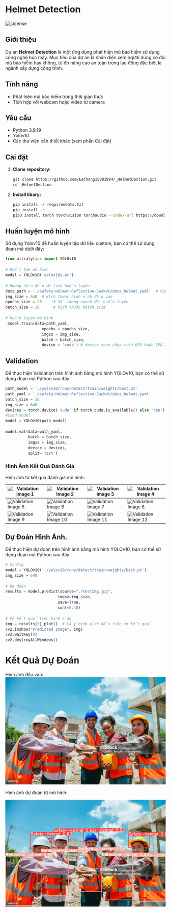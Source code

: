 # Helmet Detection

![License](https://img.shields.io/badge/license-MIT-blue.svg)

## Giới thiệu

Dự án **Helmet Detection** là một ứng dụng phát hiện mũ bảo hiểm sử dụng công nghệ học máy. Mục tiêu của dự án là nhận diện xem người dùng có đội mũ bảo hiểm hay không, từ đó nâng cao an toàn trong lao động đặc biệt là ngành xây dựng công trình.

## Tính năng

- Phát hiện mũ bảo hiểm trong thời gian thực
- Tích hợp với webcam hoặc video từ camera

## Yêu cầu

- Python 3.9.19
- Yolov10
- Các thư viện cần thiết khác (xem phần Cài đặt)

## Cài đặt

1. **Clone repository:**

   ```bash
   git clone https://github.com/LeThang15081994/_HelmetDection.git
   cd _HelmetDection
2. **Install libary:**
   ``` bash
   pip install -r requirements.txt
   pip install -e .
   pip3 install torch torchvision torchaudio --index-url https://download.pytorch.org/whl/cu118
   
## Huấn luyện mô hình

Sử dụng Yolov10 để huấn luyện tập dữ liệu custom, bạn có thể sử dụng đoạn mã dưới đây:

```python
from ultralytics import YOLOv10

# Khởi tạo mô hình
model = YOLOv10('yolov10s.pt')

# Đường dẫn đến dữ liệu huấn luyện
data_path = './safety-Helmet-Reflective-Jacket/data_helmet.yaml'  # Cập nhật với đường dẫn của bạn
img_size = 640  # Kích thước hình ảnh đầu vào
epochs_size = 25     # Số lượng epoch để huấn luyện
batch_size = 16      # kich thước batch size

# Huấn luyện mô hình
 model.train(data=path_yaml,
                epochs = epochs_size,
                imgsz = img_size,
                batch = batch_size,
                device = 'cuda') # device chon chạy trên GPU hoặc CPU.
```

## Validation
Để thực hiện Validation trên hình ảnh bằng mô hình YOLOv10, bạn có thể sử dụng đoạn mã Python sau đây:

```python
path_model = './yolov10/runs/detect/train/weights/best.pt'
path_yaml = './safety-Helmet-Reflective-Jacket/data_helmet.yaml'
batch_size = 16
img_size = 640
devices = torch.device('cuda' if torch.cuda.is_available() else 'cpu')
#Load model
model = YOLOv10(path_model)

model.val(data=path_yaml,
          batch = batch_size,
          imgsz = img_size,
          device = devices,
          split='test')
```
### Hình Ảnh Kết Quả Đánh Giá

Hình ảnh từ kết quả đánh giá mô hình:

| ![Validation Image 1](https://github.com/LeThang15081994/_HelmetDection/raw/master/val/validation_image_1.jpg) | ![Validation Image 2](https://github.com/LeThang15081994/_HelmetDection/raw/master/val/validation_image_2.jpg) | ![Validation Image 3](https://github.com/LeThang15081994/_HelmetDection/raw/master/val/validation_image_3.jpg) | ![Validation Image 4](https://github.com/LeThang15081994/_HelmetDection/raw/master/val/validation_image_4.jpg) |
|---|---|---|---|
| ![Validation Image 5](https://github.com/LeThang15081994/_HelmetDection/raw/master/val/validation_image_5.jpg) | ![Validation Image 6](https://github.com/LeThang15081994/_HelmetDection/raw/master/val/validation_image_6.jpg) | ![Validation Image 7](https://github.com/LeThang15081994/_HelmetDection/raw/master/val/validation_image_7.jpg) | ![Validation Image 8](https://github.com/LeThang15081994/_HelmetDection/raw/master/val/validation_image_8.jpg) |
| ![Validation Image 9](https://github.com/LeThang15081994/_HelmetDection/raw/master/val/validation_image_9.jpg) | ![Validation Image 10](https://github.com/LeThang15081994/_HelmetDection/raw/master/val/validation_image_10.jpg) | ![Validation Image 11](https://github.com/LeThang15081994/_HelmetDection/raw/master/val/validation_image_11.jpg) | ![Validation Image 12](https://github.com/LeThang15081994/_HelmetDection/raw/master/val/validation_image_12.jpg) |

## Dự Đoán Hình Ảnh.
Để thực hiện dự đoán trên hình ảnh bằng mô hình YOLOv10, bạn có thể sử dụng đoạn mã Python sau đây:

```python
# Config
model = YOLOv10('./yolov10/runs/detect/train/weights/best.pt')
img_size = 640

# Dự đoán
results = model.predict(source="./testImg.jpg", 
                       imgsz=img_size,
                       save=True, 
                       conf=0.40)

# Vẽ kết quả trên hình ảnh
img = results[0].plot()  # Lấy hình ảnh đầu tiên từ kết quả
cv2.imshow("Predicted Image", img)
cv2.waitKey(0)
cv2.destroyAllWindows()
```
# Kết Quả Dự Đoán
Hình ảnh đầu vào:
![Test Image](https://github.com/LeThang15081994/_HelmetDection/raw/master/testImg.jpg)

Hình ảnh dự đoán từ mô hình:

![Predicted Image 1](predict/testImg.jpg)

